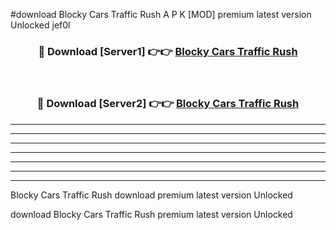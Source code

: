 #download Blocky Cars Traffic Rush A P K [MOD] premium latest version Unlocked jef0l 



<div align="center">
<h3>🔴 Download [Server1] 👉👉 <a href="https://apkdownload3.web.app/">Blocky Cars Traffic Rush</a></h3><br>

<h3>🔴 Download [Server2] 👉👉 <a href="https://apkdownload3.web.app/">Blocky Cars Traffic Rush</a></h3>
</div>





----------------------------------------------------------

----------------------------------------------------------

----------------------------------------------------------

----------------------------------------------------------

----------------------------------------------------------

----------------------------------------------------------

----------------------------------------------------------

Blocky Cars Traffic Rush download premium latest version Unlocked

download Blocky Cars Traffic Rush premium latest version Unlocked
